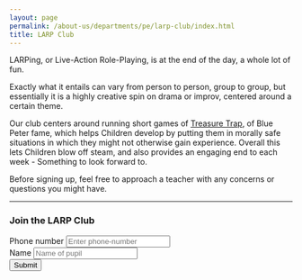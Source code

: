 ```yaml
---
layout: page
permalink: /about-us/departments/pe/larp-club/index.html
title: LARP Club
---
```


LARPing, or Live-Action Role-Playing, is at the end of the day, a whole lot of fun.

Exactly what it entails can vary from person to person, group to group, but essentially it is a highly creative spin on drama or improv, centered around a certain theme.

Our club centers around running short games of [Treasure Trap](//en.wikipedia.org/wiki/Treasure_Trap), of Blue Peter fame, which helps Children develop by putting them in morally safe situations in which they might not otherwise gain experience.  Overall this lets Children blow off steam, and also provides an engaging end to each week - Something to look forward to.

Before signing up, feel free to approach a teacher with any concerns or questions you might have.

----

### Join the LARP Club ###

<div class="well-lg">
	<form role="form" class="form-horizontal">
		<div class="form-group">
		<label for="phone-number">Phone number</label>
		<input type="tel" class="form-control" id="phone-number" placeholder="Enter phone-number">
		</div>
		<div class="form-group">
		<label for="pupil-name">Name</label>
		<input type="text" class="form-control" id="pupil-name" placeholder="Name of pupil">
		</div>
		<button type="submit" class="btn btn-default pull-right col-xs-3">Submit</button>
	</form>
</div>
